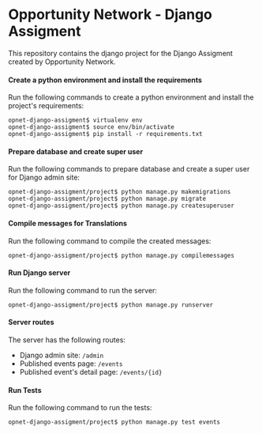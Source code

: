 # Opportunity Network - Django Assigment
This repository contains the django project for the Django Assigment created by Opportunity Network.


#### Create a python environment and install the requirements
Run the following commands to create a python environment and install the project's requirements:
```shell script
opnet-django-assigment$ virtualenv env
opnet-django-assigment$ source env/bin/activate
opnet-django-assigment$ pip install -r requirements.txt
```

#### Prepare database and create super  user
Run the following commands to prepare database and create a super user for Django admin site:
```shell script
opnet-django-assigment/project$ python manage.py makemigrations
opnet-django-assigment/project$ python manage.py migrate
opnet-django-assigment/project$ python manage.py createsuperuser
```

#### Compile messages for Translations
Run the following command to compile the created messages:
```shell script
opnet-django-assigment/project$ python manage.py compilemessages
```


#### Run Django server
Run the following command to run the server:
```shell script
opnet-django-assigment/project$ python manage.py runserver
```

#### Server routes
The server has the following routes:

- Django admin site: `/admin`
- Published events page: `/events`
- Published event's detail page: `/events/{id}`

#### Run Tests
Run the following command to run the tests:
```shell script
opnet-django-assigment/project$ python manage.py test events
```
